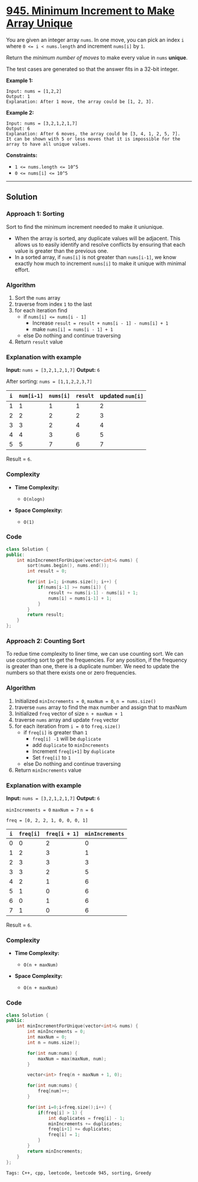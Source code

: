 
# [945. Minimum Increment to Make Array Unique](https://leetcode.com/problems/minimum-increment-to-make-array-unique/description)

You are given an integer array `nums`. In one move, you can pick an index `i` where `0 <= i < nums.length` and increment `nums[i]` by `1`.

Return the *minimum number of moves* to make every value in `nums` **unique**.

The test cases are generated so that the answer fits in a 32-bit integer.

**Example 1:**

    Input: nums = [1,2,2]
    Output: 1
    Explanation: After 1 move, the array could be [1, 2, 3].

**Example 2:**

    Input: nums = [3,2,1,2,1,7]
    Output: 6
    Explanation: After 6 moves, the array could be [3, 4, 1, 2, 5, 7].
    It can be shown with 5 or less moves that it is impossible for the array to have all unique values.
 
**Constraints:**

- `1 <= nums.length <= 10^5`
- `0 <= nums[i] <= 10^5`

---

## Solution

### Approach 1: Sorting

Sort to find the minimum increment needed to make it uniunique.

- When the array is sorted, any duplicate values will be adjacent. This allows us to easily identify and resolve conflicts by ensuring that each value is greater than the previous one.
- In a sorted array, if `nums[i]` is not greater than `nums[i-1]`, we know exactly how much to increment `nums[i]` to make it unique with minimal effort.

### Algorithm

1. Sort the `nums` array
2. traverse from index `1` to the last
3. for each iteration find
    - if `nums[i] <= nums[i - 1]`
        - Increase `result = result + nums[i - 1] - nums[i] + 1`
        - make `nums[i] = nums[i - 1] + 1`
    - else Do nothing and continue traversing
4. Return `result` value

### Explanation with example

**Input:** `nums = [3,2,1,2,1,7]`
**Output:** `6`

After sorting: `nums = [1,1,2,2,3,7]`

| `i` | `num[i-1]` | `nums[i]` | `result` | updated `num[i]` |
|-----|------------|-----------|----------|------------------|
| 1   | 1          | 1         | 1        | 2                |
| 2   | 2          | 2         | 2        | 3                |
| 3   | 3          | 2         | 4        | 4                |
| 4   | 4          | 3         | 6        | 5                |
| 5   | 5          | 7         | 6        | 7                |

Result = `6`.

### Complexity

- **Time Complexity:**

    - `O(nlogn)`

- **Space Complexity:**

    - `O(1)`

### Code

```cpp
class Solution {
public:
    int minIncrementForUnique(vector<int>& nums) {
        sort(nums.begin(), nums.end());
        int result = 0;

        for(int i=1; i<nums.size(); i++) {
            if(nums[i-1] >= nums[i]) {
                result += nums[i-1] - nums[i] + 1;
                nums[i] = nums[i-1] + 1;
            }
        }
        return result;
    }
};
```

### Approach 2: Counting Sort

To redue time complexity to liner time, we can use counting sort. We can use counting sort to get the frequencies. For any position, if the frequency is greater than one, there is a duplicate number. We need to update the numbers so that there exists one or zero frequencies.

### Algorithm

1. Initialized `minIncrements = 0`, `maxNum = 0`, `n = nums.size()`
2. traverse `nums` array to find the max number and assign that to maxNum
3. Initialized `freq` vector of size `n + maxNum + 1`
4. traverse `nums` array and update `freq` vector
3. for each iteration from `i = 0` to `freq.size()`
    - if `freq[i]` is greater than `1`
        - `freq[i] -1` will be `duplicate`
        - add `duplicate` to `minIncrements`
        - Increment `freq[i+1]` by `duplicate`
        - Set `freq[i]` to `1`
    - else Do nothing and continue traversing
4. Return `minIncrements` value

### Explanation with example

**Input:** `nums = [3,2,1,2,1,7]`
**Output:** `6`

`minIncrements = 0`
`maxNum = 7`
`n = 6`

`freq = [0, 2, 2, 1, 0, 0, 0, 1]`

| `i` | `freq[i]` | `freq[i + 1]` | `minIncrements` |
|-----|-----------|---------------|-----------------|
| 0   | 0         | 2             | 0               |
| 1   | 2         | 3             | 1               | 
| 2   | 3         | 3             | 3               |
| 3   | 3         | 2             | 5               | 
| 4   | 2         | 1             | 6               |
| 5   | 1         | 0             | 6               |
| 6   | 0         | 1             | 6               |
| 7   | 1         | 0             | 6               |

Result = `6`.

### Complexity

- **Time Complexity:**

    - `O(n + maxNum)`

- **Space Complexity:**

    - `O(n + maxNum)`

### Code

```cpp
class Solution {
public:
    int minIncrementForUnique(vector<int>& nums) {
        int minIncrements = 0;
        int maxNum = 0;
        int n = nums.size();

        for(int num:nums) {
            maxNum = max(maxNum, num);
        }

        vector<int> freq(n + maxNum + 1, 0);

        for(int num:nums) {
            freq[num]++; 
        }

        for(int i=0;i<freq.size();i++) {
            if(freq[i] > 1) {
                int duplicates = freq[i] - 1;
                minIncrements += duplicates;
                freq[i+1] += duplicates;
                freq[i] = 1;
            }
        }
        return minIncrements;
    }
};
```

    Tags: C++, cpp, leetcode, leetcode 945, sorting, Greedy